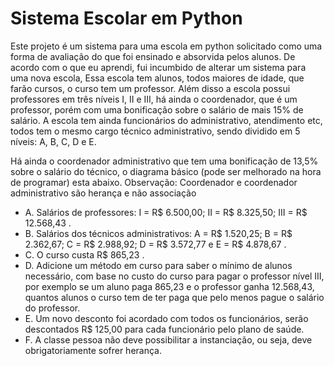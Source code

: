 # Sistema Escolar em Python

Este projeto é um sistema para uma escola em python solicitado como uma forma de avaliação do que foi ensinado e absorvida pelos alunos. De acordo com o que eu aprendi, fui incumbido de alterar um sistema para uma nova escola, Essa escola tem alunos, todos maiores de idade, que farão cursos, o curso tem um professor. Além disso a escola possui professores em três níveis I, II e III, há ainda o coordenador, que é um professor, porém com uma bonificação sobre o salário de mais 15% de salário. A escola tem ainda funcionários do administrativo, atendimento etc, todos tem o mesmo cargo técnico administrativo, sendo dividido em 5 níveis: A, B, C, D e E. 

Há ainda o coordenador administrativo que tem uma bonificação de 13,5% sobre o salário do técnico, o diagrama básico (pode ser melhorado na hora de programar) esta abaixo.  Observação: Coordenador e coordenador administrativo são herança e não associação 

* A. Salários de professores: I = R$ 6.500,00; II = R$ 8.325,50; III = R$ 12.568,43 .
* B. Salários dos técnicos administrativos: A = R$ 1.520,25; B = R$ 2.362,67; C = R$ 2.988,92; D = R$ 3.572,77 e E = R$ 4.878,67 .
* C. O curso custa R$ 865,23 .
* D. Adicione um método em curso para saber o mínimo de alunos necessário, com base no custo do curso para pagar o professor nível III, por exemplo se um aluno paga 865,23 e o professor ganha 12.568,43, quantos alunos o curso tem de ter paga que pelo menos pague o salário do professor. 
* E. Um novo desconto foi acordado com todos os funcionários, serão descontados R$ 125,00 para cada funcionário pelo plano de saúde. 
* F. A classe pessoa não deve possibilitar a instanciação, ou seja, deve obrigatoriamente sofrer herança.

